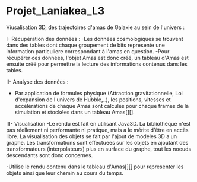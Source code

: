 # Projet_Laniakea_L3
Viusalisation 3D, des trajectoires d'amas de Galaxie au sein de l'univers :

I- Récupération des données :
  -Les données cosmologiques se trouvent dans des tables dont chaque groupement de bits represente une information particuliere correspondant à l'amas en question.
  -Pour récupérer ces données, l'objet Amas est donc créé, un tableau d'Amas est ensuite créé pour permettre la lecture des informations contenus dans les tables.

II- Analyse des données : 
- Par application de formules physique (Attraction gravitationnelle, Loi d'expansion de l'univers de Hubble,..), les positions, vitesses et accélérations de chaque Amas sont calculés pour chaque frames de la simulation et stockées dans un tableau Amas[][].

III- Visualisation
-Le rendu est fait en utilisant Java3D. La bibliothèque n'est pas réellement ni performante ni pratique, mais a le mérite d'être en accès libre. La visualisation des objets se fait par l'ajout de modeles 3D a un graphe. Les transformations sont effectuees sur les objets en ajoutant des transformateurs (interpolateurs) plus en surface du graphe, tout les noeuds descendants sont donc concernes.

-Utilise le rendu contenu dans le tableau d'Amas[][] pour representer les objets ainsi que leur chemin au cours du temps.
